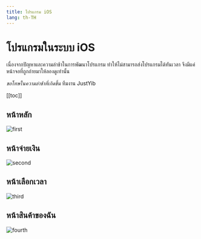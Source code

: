```yaml
---
title: โปรแกรม iOS 
lang: th-TH
---
```


# โปรแกรมในระบบ iOS 

เนื่องจากปัญหาและความล่าช้าในการพัฒนาโปรแกรม ทำให้ไม่สามารถส่งโปรแกรมได้ทันเวลา
จึงมีแค่ หน้าจอที่ถูกถ่ายมาให้ลองดูเท่านั้น

*ขอโทษในความล่าช้าที่เกิดขึ้น* ทีมงาน JustYib

[[toc]]

## หน้าหลัก

![first](./assets/first-screen.png)

## หน้าจ่ายเงิน

![second](./assets/payment-screen.png)

## หน้าเลือกเวลา

![third](./assets/timer-screen.png)

## หน้าสินค้าของฉัน

![fourth](./assets/order-screen.png)

<FooterTh />
